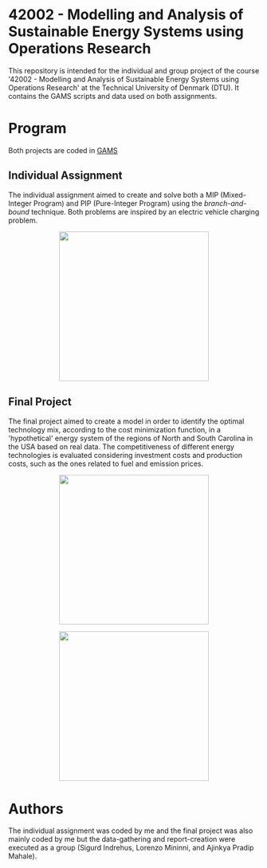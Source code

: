 # 42002 - Modelling and Analysis of Sustainable Energy Systems using Operations Research
This repository is intended for the individual and group project of the course '42002 - Modelling and Analysis of Sustainable Energy Systems using Operations Research' at the Technical University of Denmark (DTU). It contains the GAMS scripts and data used on both assignments.

# Program
Both projects are coded in [GAMS](https://www.gams.com/)

## Individual Assignment
The individual assignment aimed to create and solve both a MIP (Mixed-Integer Program) and PIP (Pure-Integer Program) using the *branch-and-bound* technique. Both problems are inspired by an electric vehicle charging problem.

<p align="center">
  <img height="300" src="https://github.com/jmontalvo94/42002_Modelling_of_Power_Systems/blob/master/Individual/3_Images/Solution.png">
</p>

## Final Project
The final project aimed to create a model in order to identify the optimal technology mix, according to the cost minimization function, in a 'hypothetical' energy system of the regions of North and South Carolina in the USA based on real data. The competitiveness of different energy technologies is evaluated considering investment costs and production costs, such as the ones related to fuel and emission prices.

<p align="center">
  <img height="300" src="https://github.com/jmontalvo94/42002_Modelling_of_Power_Systems/blob/master/Group/3_Images/install.png">
</p>

<p align="center">
  <img height="300" src="https://github.com/jmontalvo94/42002_Modelling_of_Power_Systems/blob/master/Group/3_Images/hydrowinter.png">
</p>

# Authors
The individual assignment was coded by me and the final project was also mainly coded by me but the data-gathering and report-creation were executed as a group (Sigurd Indrehus, Lorenzo Mininni, and Ajinkya Pradip Mahale).
